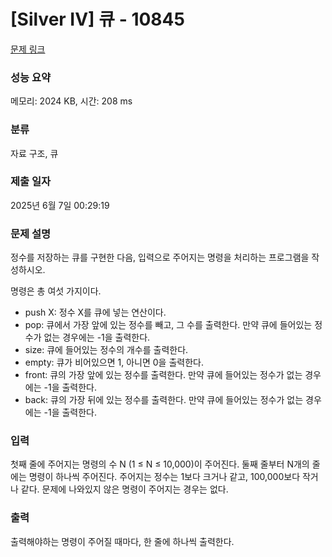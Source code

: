 # [Silver IV] 큐 - 10845 

[문제 링크](https://www.acmicpc.net/problem/10845) 

### 성능 요약

메모리: 2024 KB, 시간: 208 ms

### 분류

자료 구조, 큐

### 제출 일자

2025년 6월 7일 00:29:19

### 문제 설명

<p>정수를 저장하는 큐를 구현한 다음, 입력으로 주어지는 명령을 처리하는 프로그램을 작성하시오.</p>

<p>명령은 총 여섯 가지이다.</p>

<ul>
	<li>push X: 정수 X를 큐에 넣는 연산이다.</li>
	<li>pop: 큐에서 가장 앞에 있는 정수를 빼고, 그 수를 출력한다. 만약 큐에 들어있는 정수가 없는 경우에는 -1을 출력한다.</li>
	<li>size: 큐에 들어있는 정수의 개수를 출력한다.</li>
	<li>empty: 큐가 비어있으면 1, 아니면 0을 출력한다.</li>
	<li>front: 큐의 가장 앞에 있는 정수를 출력한다. 만약 큐에 들어있는 정수가 없는 경우에는 -1을 출력한다.</li>
	<li>back: 큐의 가장 뒤에 있는 정수를 출력한다. 만약 큐에 들어있는 정수가 없는 경우에는 -1을 출력한다.</li>
</ul>

### 입력 

 <p>첫째 줄에 주어지는 명령의 수 N (1 ≤ N ≤ 10,000)이 주어진다. 둘째 줄부터 N개의 줄에는 명령이 하나씩 주어진다. 주어지는 정수는 1보다 크거나 같고, 100,000보다 작거나 같다. 문제에 나와있지 않은 명령이 주어지는 경우는 없다.</p>

### 출력 

 <p>출력해야하는 명령이 주어질 때마다, 한 줄에 하나씩 출력한다.</p>

